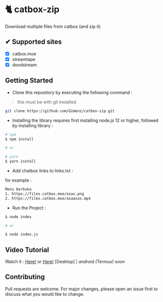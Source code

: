 # 🐈 catbox-zip
Download multiple files from catbox (and zip it)

## ✔ Supported sites 
- [x] catbox.moe
- [x] streamtape
- [x] doodstream

## Getting Started

- Clone this repository by executing the following command :

> this must be with git installed

```bash
git clone https://github.com/Gimenz/catbox-zip.git
```

- Installing the library requires first installing node.js 12 or higher, followed by installing library :

```bash
# npm
$ npm install

# or

# yarn
$ yarn install
```

- Add chatbox links to links.txt :

for example :

```txt
Menu berbuka
1. https://files.catbox.moe/osas.png 
2. https://files.catbox.moe/asaasas.mp4
```

- Run the Project :

```bash
$ node index

# or

$ node index.js
```

## Video Tutorial

Watch it : [Here!](https://files.catbox.moe/3jurci.mp4) or [Here!](https://files.catbox.moe/r8y9q0.mp4) [Desktop] | *android (Termux) soon*

## Contributing

Pull requests are welcome. For major changes, please open an issue first to discuss what you would like to change.


